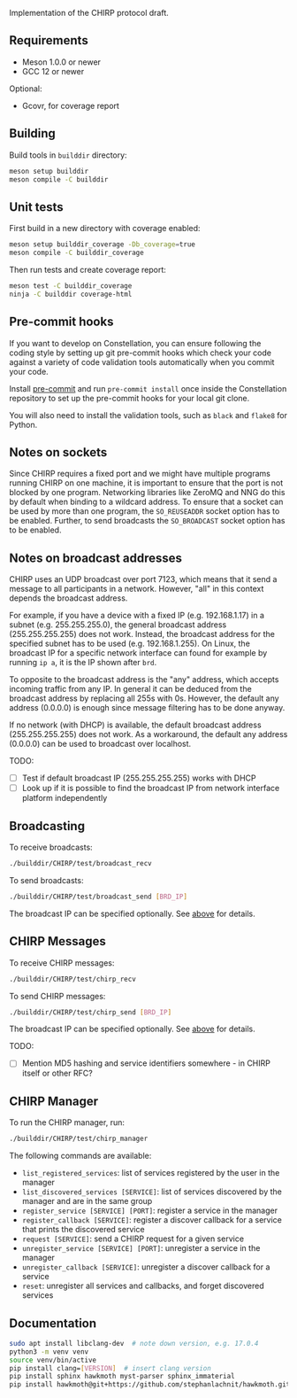 Implementation of the CHIRP protocol draft.

## Requirements

- Meson 1.0.0 or newer
- GCC 12 or newer

Optional:
- Gcovr, for coverage report

## Building

Build tools in `builddir` directory:
```sh
meson setup builddir
meson compile -C builddir
```

## Unit tests

First build in a new directory with coverage enabled:
```sh
meson setup builddir_coverage -Db_coverage=true
meson compile -C builddir_coverage
```

Then run tests and create coverage report:
```sh
meson test -C builddir_coverage
ninja -C builddir coverage-html
```

## Pre-commit hooks

If you want to develop on Constellation, you can ensure following the coding style by setting up git pre-commit hooks which check your code against a variety of code validation tools automatically when you commit your code.

Install [pre-commit](https://pre-commit.com/#1-install-pre-commit) and run `pre-commit install` once inside the Constellation repository to set up the pre-commit hooks for your local git clone.

You will also need to install the validation tools, such as `black` and `flake8` for Python.

## Notes on sockets

Since CHIRP requires a fixed port and we might have multiple programs running CHIRP on one machine, it is important to ensure that the port is not blocked by one program. Networking libraries like ZeroMQ and NNG do this by default when binding to a wildcard address. To ensure that a socket can be used by more than one program, the `SO_REUSEADDR` socket option has to be enabled. Further, to send broadcasts the `SO_BROADCAST` socket option has to be enabled.

## Notes on broadcast addresses

CHIRP uses an UDP broadcast over port 7123, which means that it send a message to all participants in a network. However, "all" in this context depends the broadcast address.

For example, if you have a device with a fixed IP (e.g. 192.168.1.17) in a subnet (e.g. 255.255.255.0), the general broadcast address (255.255.255.255) does not work. Instead, the broadcast address for the specified subnet has to be used (e.g. 192.168.1.255). On Linux, the broadcast IP for a specific network interface can found for example by running `ip a`, it is the IP shown after `brd`.

To opposite to the broadcast address is the "any" address, which accepts incoming traffic from any IP. In general it can be deduced from the broadcast address by replacing all 255s with 0s. However, the default any address (0.0.0.0) is enough since message filtering has to be done anyway.

If no network (with DHCP) is available, the default broadcast address (255.255.255.255) does not work. As a workaround, the default any address (0.0.0.0) can be used to broadcast over localhost.

TODO:
- [ ] Test if default broadcast IP (255.255.255.255) works with DHCP
- [ ] Look up if it is possible to find the broadcast IP from network interface platform independently

## Broadcasting

To receive broadcasts:
```sh
./builddir/CHIRP/test/broadcast_recv
```

To send broadcasts:
```sh
./builddir/CHIRP/test/broadcast_send [BRD_IP]
```

The broadcast IP can be specified optionally. See [above](#notes-on-broadcast-addresses) for details.

## CHIRP Messages

To receive CHIRP messages:
```sh
./builddir/CHIRP/test/chirp_recv
```

To send CHIRP messages:
```sh
./builddir/CHIRP/test/chirp_send [BRD_IP]
```

The broadcast IP can be specified optionally. See [above](#notes-on-broadcast-addresses) for details.

TODO:
- [ ] Mention MD5 hashing and service identifiers somewhere - in CHIRP itself or other RFC?

## CHIRP Manager

To run the CHIRP manager, run:
```sh
./builddir/CHIRP/test/chirp_manager
```

The following commands are available:
- `list_registered_services`: list of services registered by the user in the manager
- `list_discovered_services [SERVICE]`: list of services discovered by the manager and are in the same group
- `register_service [SERVICE] [PORT]`: register a service in the manager
- `register_callback [SERVICE]`: register a discover callback for a service that prints the discovered service
- `request [SERVICE]`: send a CHIRP request for a given service
- `unregister_service [SERVICE] [PORT]`: unregister a service in the manager
- `unregister_callback [SERVICE]`: unregister a discover callback for a service
- `reset`: unregister all services and callbacks, and forget discovered services

## Documentation

```bash
sudo apt install libclang-dev  # note down version, e.g. 17.0.4
python3 -m venv venv
source venv/bin/active
pip install clang=[VERSION]  # insert clang version
pip install sphinx hawkmoth myst-parser sphinx_immaterial
pip install hawkmoth@git+https://github.com/stephanlachnit/hawkmoth.git@constellation
```

